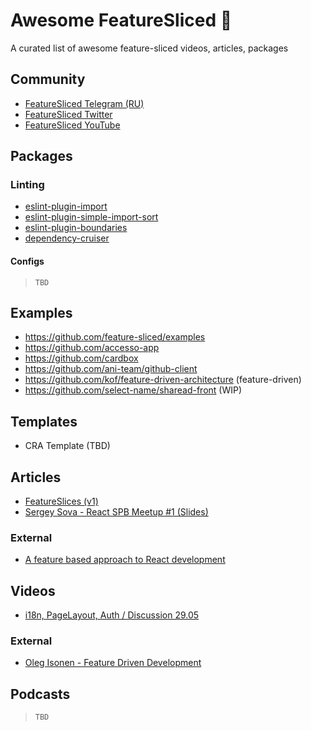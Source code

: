 # Awesome FeatureSliced 🍰

A curated list of awesome feature-sliced videos, articles, packages

## Community

- [FeatureSliced Telegram (RU)](https://t.me/feature_sliced)
- [FeatureSliced Twitter](https://twitter.com/feature_sliced)
- [FeatureSliced YouTube](https://www.youtube.com/channel/UCkng_PHLatpDKPOIKfI731A)

## Packages

### Linting

- [eslint-plugin-import](https://github.com/benmosher/eslint-plugin-import)
- [eslint-plugin-simple-import-sort](https://github.com/lydell/eslint-plugin-simple-import-sort)
- [eslint-plugin-boundaries](https://github.com/javierbrea/eslint-plugin-boundaries)
- [dependency-cruiser](https://github.com/sverweij/dependency-cruiser)

#### Configs

> `TBD`

## Examples

- https://github.com/feature-sliced/examples
- https://github.com/accesso-app
- https://github.com/cardbox
- https://github.com/ani-team/github-client
- https://github.com/kof/feature-driven-architecture (feature-driven)
- https://github.com/select-name/sharead-front (WIP)

## Templates

- CRA Template (TBD)

## Articles

- [FeatureSlices (v1)](https://featureslices.dev/)
- [Sergey Sova - React SPB Meetup #1 (Slides)](https://t.me/feature_slices)

### External

- [A feature based approach to React development](https://ryanlanciaux.com/blog/2017/08/20/a-feature-based-approach-to-react-development/)

## Videos

- [i18n, PageLayout, Auth / Discussion 29.05](https://youtu.be/b_nBvHWqxP8)

### External

- [Oleg Isonen - Feature Driven Development](https://youtu.be/BWAeYuWFHhs)


## Podcasts

> `TBD`

